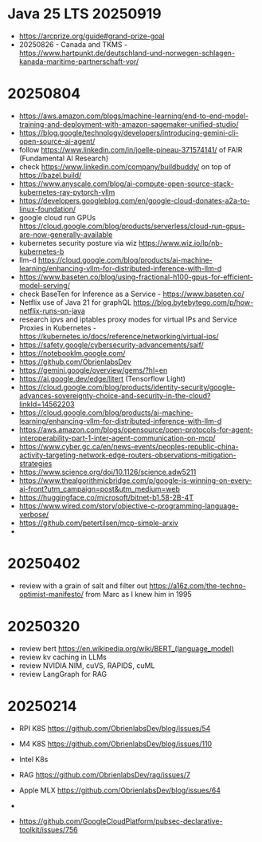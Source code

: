 # Java 25 LTS 20250919
- https://arcprize.org/guide#grand-prize-goal
- 20250826 - Canada and TKMS - https://www.hartpunkt.de/deutschland-und-norwegen-schlagen-kanada-maritime-partnerschaft-vor/
# 20250804
- https://aws.amazon.com/blogs/machine-learning/end-to-end-model-training-and-deployment-with-amazon-sagemaker-unified-studio/
- https://blog.google/technology/developers/introducing-gemini-cli-open-source-ai-agent/
- follow https://www.linkedin.com/in/joelle-pineau-371574141/ of FAIR (Fundamental AI Research)
- check https://www.linkedin.com/company/buildbuddy/ on top of https://bazel.build/
- https://www.anyscale.com/blog/ai-compute-open-source-stack-kubernetes-ray-pytorch-vllm
- https://developers.googleblog.com/en/google-cloud-donates-a2a-to-linux-foundation/
- google cloud run GPUs https://cloud.google.com/blog/products/serverless/cloud-run-gpus-are-now-generally-available
- kubernetes security posture via wiz https://www.wiz.io/lp/nb-kubernetes-b
- llm-d https://cloud.google.com/blog/products/ai-machine-learning/enhancing-vllm-for-distributed-inference-with-llm-d
- https://www.baseten.co/blog/using-fractional-h100-gpus-for-efficient-model-serving/
- check BaseTen for Inference as a Service - https://www.baseten.co/
-  Netflix use of Java 21 for graphQL https://blog.bytebytego.com/p/how-netflix-runs-on-java
- research ipvs and iptables proxy modes for virtual IPs and Service Proxies in Kubernetes - https://kubernetes.io/docs/reference/networking/virtual-ips/
- https://safety.google/cybersecurity-advancements/saif/
- https://notebooklm.google.com/
- https://github.com/ObrienlabsDev
- https://gemini.google/overview/gems/?hl=en
- https://ai.google.dev/edge/litert (Tensorflow Light)
- https://cloud.google.com/blog/products/identity-security/google-advances-sovereignty-choice-and-security-in-the-cloud?linkId=14562203
- https://cloud.google.com/blog/products/ai-machine-learning/enhancing-vllm-for-distributed-inference-with-llm-d
- https://aws.amazon.com/blogs/opensource/open-protocols-for-agent-interoperability-part-1-inter-agent-communication-on-mcp/
- https://www.cyber.gc.ca/en/news-events/peoples-republic-china-activity-targeting-network-edge-routers-observations-mitigation-strategies
- https://www.science.org/doi/10.1126/science.adw5211
- https://www.thealgorithmicbridge.com/p/google-is-winning-on-every-ai-front?utm_campaign=post&utm_medium=web
- https://huggingface.co/microsoft/bitnet-b1.58-2B-4T
- https://www.wired.com/story/objective-c-programming-language-verbose/
- https://github.com/petertilsen/mcp-simple-arxiv
- 
# 20250402
- review with a grain of salt and filter out https://a16z.com/the-techno-optimist-manifesto/ from Marc as I knew him in 1995
# 20250320
- review bert https://en.wikipedia.org/wiki/BERT_(language_model)
- review kv caching in LLMs
- review NVIDIA NIM, cuVS, RAPIDS, cuML
- review LangGraph for RAG
# 20250214
- RPI K8S https://github.com/ObrienlabsDev/blog/issues/54
- M4 K8S https://github.com/ObrienlabsDev/blog/issues/110
- Intel K8s 
- RAG https://github.com/ObrienlabsDev/rag/issues/7
- Apple MLX https://github.com/ObrienlabsDev/blog/issues/64
- 

- https://github.com/GoogleCloudPlatform/pubsec-declarative-toolkit/issues/756
